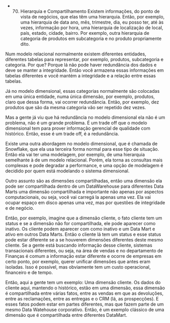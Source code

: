 - 70. Hierarquia e Compartilhamento
Existem informações, do ponto de vista de negócios, que elas têm uma hierarquia.
Então, por exemplo, uma hierarquia de data ano, mês, trimestre, dia, eu posso ter, até às vezes, informação por hora, uma hierarquia de localização de local, país, estado, cidade, bairro. Por exemplo, outra hierarquia de categoria de produtos em subcategoria e no produto propriamente dito.

Num modelo relacional normalmente existem diferentes entidades, diferentes tabelas para representar, por exemplo, produtos, subcategoria e categoria.
Por que? Porque lá não pode haver redundância dos dados e deve se manter a integridade. Então você armazena essas informações em tabelas diferentes e você mantém a integridade e a relação entre essas tabelas.

Já no modelo dimensional, essas categorias normalmente são colocadas em uma única entidade, numa única dimensão, por exemplo, produtos, claro que dessa forma, vai ocorrer redundância. Então, por exemplo, dez produtos que são da mesma categoria vão ser repetido dez vezes.

Mas a gente já viu que há redundância no modelo dimensional ela não é um problema, não é um grande problema. É um trade off que o modelo dimensional tem para prover informação gerencial de qualidade com histórico. Então, esse é um trade off, é a redundância.

Existe uma outra abordagem no modelo dimensional, que é chamada de Snowflake, que ela usa terceira forma normal para esse tipo de situação.
Então ela vai ter uma modelagem, por exemplo, de uma hierarquia semelhante à de um modelo relacional. Porém, ela torna as consultas mais complexas e pode degradar a performance, e uma opção de modelagem é decidido por quem está modelando o sistema dimensional.

Outro assunto são as dimensões compartilhadas, então uma dimensão ela pode ser compartilhada dentro de um  DataWarehouse para diferentes Data Marts uma dimensão compartilhada e importante não apenas por aspectos computacionais, ou seja, você vai carregá la apenas uma vez. Ela vai ocupar espaço em disco apenas uma vez, mas por questões de integridade e de negócio.

Então, por exemplo, imagine que a dimensão cliente, o fato cliente tem um status e se a dimensão não for compartilhada, ele pode aparecer como inativo. Os cliente podem aparecer com como inativo e um Data Mart e ativo em outros Data Marts. Então o cliente lá tem um status e esse status pode estar diferente se a se houverem dimensões diferentes deste mesmo cliente.
Se a gente está buscando informação desse cliente, sistemas transacionais diferentes, ou seja, na área de vendas e no departamento de Finanças é comum a informação estar diferente e ocorre de empresas em certo ponto, por exemplo, querer unificar dimensões que antes eram isoladas. Isso é possível, mas obviamente tem um custo operacional, financeiro e de tempo.

Então, aqui a gente tem um exemplo:
Uma dimensão cliente. Os dados do cliente aqui, mantendo o histórico, estão em uma dimensão, essa dimensão é compartilhada entre várias fatos, entre as vendas em que as devoluções, entre as reclamações, entre as entregas e o CRM (lá, as prospecções). E esses fatos podem estar em partes diferentes, mas que fazem parte de um mesmo Data Watehouse corporativo. Então, é um exemplo clássico de uma dimensão que é compartilhada entre diferentes DataMart.
